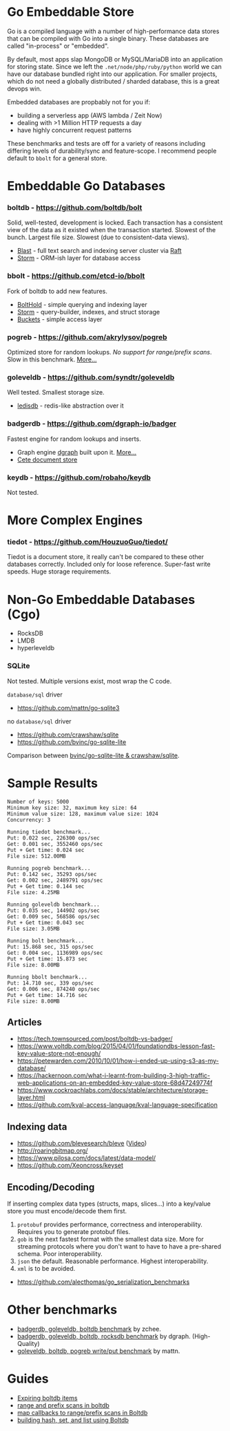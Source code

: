 Go Embeddable Store
============

Go is a compiled language with a number of high-performance data stores  that can be compiled with Go into a single binary. These databases are called "in-process" or "embedded".

By default, most apps slap MongoDB or MySQL/MariaDB into an application for storing state. Since we left the `.net/node/php/ruby/python` world we can have our database bundled right into our application. For smaller projects, which do not need a globally distributed / sharded database, this is a great devops win.

Embedded databases are propbably not for you if:

- building a serverless app (AWS lambda / Zeit Now)
- dealing with >1 Million HTTP requests a day
- have highly concurrent request patterns

These benchmarks and tests are off for a variety of reasons including differing levels of durability/sync and feature-scope. I recommend people default to `bbolt` for a general store.

# Embeddable Go Databases

### boltdb - https://github.com/boltdb/bolt

Solid, well-tested, development is locked. Each transaction has a consistent view of the data as it existed when the transaction started. Slowest of the bunch. Largest file size. Slowest (due to consistent-data views).

- [Blast](https://github.com/mosuka/blast) - full text search and indexing server cluster via [Raft](https://github.com/hashicorp/raft)
- [Storm](https://github.com/asdine/storm) - ORM-ish layer for database access

### bbolt - https://github.com/etcd-io/bbolt

Fork of boltdb to add new features.

- [BoltHold](https://github.com/timshannon/bolthold/) - simple querying and indexing layer
- [Storm](https://github.com/asdine/storm/) - query-builder, indexes, and struct storage
- [Buckets](https://github.com/joyrexus/buckets) - simple access layer

### pogreb - https://github.com/akrylysov/pogreb

Optimized store for random lookups. *No support for range/prefix scans*. Slow in this benchmark. [More...](https://artem.krylysov.com/blog/2018/03/24/pogreb-key-value-store/)

### goleveldb - https://github.com/syndtr/goleveldb

Well tested. Smallest storage size.

- [ledisdb](http://ledisdb.com/) - redis-like abstraction over it

### badgerdb - https://github.com/dgraph-io/badger

Fastest engine for random lookups and inserts.

- Graph engine [dgraph](https://github.com/dgraph-io/dgraph) built upon it. [More...](https://blog.dgraph.io/post/badger/)
- [Cete document store](https://github.com/1lann/cete)

### keydb - https://github.com/robaho/keydb

Not tested.

# More Complex Engines

### tiedot - https://github.com/HouzuoGuo/tiedot/

Tiedot is a document store, it really can't be compared to these other databases correctly. Included only for loose reference. Super-fast write speeds. Huge storage requirements.

# Non-Go Embeddable Databases (Cgo)

- RocksDB
- LMDB
- hyperleveldb

### SQLite

Not tested. Multiple versions exist, most wrap the C code.

`database/sql` driver
- https://github.com/mattn/go-sqlite3

no `database/sql` driver
- https://github.com/crawshaw/sqlite
- https://github.com/bvinc/go-sqlite-lite


Comparison between [bvinc/go-sqlite-lite & crawshaw/sqlite](https://www.reddit.com/r/golang/comments/96yd0t/gosqlitelite_a_new_light_weight_sqlite_package/e44eoym/).


# Sample Results

    Number of keys: 5000
    Minimum key size: 32, maximum key size: 64
    Minimum value size: 128, maximum value size: 1024
    Concurrency: 3

    Running tiedot benchmark...
    Put: 0.022 sec, 226300 ops/sec
    Get: 0.001 sec, 3552460 ops/sec
    Put + Get time: 0.024 sec
    File size: 512.00MB

    Running pogreb benchmark...
    Put: 0.142 sec, 35293 ops/sec
    Get: 0.002 sec, 2489791 ops/sec
    Put + Get time: 0.144 sec
    File size: 4.25MB

    Running goleveldb benchmark...
    Put: 0.035 sec, 144902 ops/sec
    Get: 0.009 sec, 568586 ops/sec
    Put + Get time: 0.043 sec
    File size: 3.05MB

    Running bolt benchmark...
    Put: 15.868 sec, 315 ops/sec
    Get: 0.004 sec, 1136989 ops/sec
    Put + Get time: 15.873 sec
    File size: 8.00MB

    Running bbolt benchmark...
    Put: 14.710 sec, 339 ops/sec
    Get: 0.006 sec, 874240 ops/sec
    Put + Get time: 14.716 sec
    File size: 8.00MB


## Articles

- https://tech.townsourced.com/post/boltdb-vs-badger/
- https://www.voltdb.com/blog/2015/04/01/foundationdbs-lesson-fast-key-value-store-not-enough/
- https://petewarden.com/2010/10/01/how-i-ended-up-using-s3-as-my-database/
- https://hackernoon.com/what-i-learnt-from-building-3-high-traffic-web-applications-on-an-embedded-key-value-store-68d47249774f
- https://www.cockroachlabs.com/docs/stable/architecture/storage-layer.html
- https://github.com/kval-access-language/kval-language-specification

## Indexing data

- https://github.com/blevesearch/bleve ([Video](https://www.youtube.com/watch?v=OynPw4aOlV0))
- http://roaringbitmap.org/
- https://www.pilosa.com/docs/latest/data-model/
- https://github.com/Xeoncross/keyset

## Encoding/Decoding

If inserting complex data types (structs, maps, slices...) into a key/value store you must encode/decode them first.

1. `protobuf` provides performance, correctness and interoperability. Requires you to generate protobuf files.
2. `gob` is the next fastest format with the smallest data size. More for streaming protocols where you don't want to have to have a pre-shared schema. Poor interoperability.
2. `json` the default. Reasonable performance. Highest interoperability.
3. `xml` is to be avoided.

- https://github.com/alecthomas/go_serialization_benchmarks


# Other benchmarks

- [badgerdb, goleveldb, boltdb benchmark](https://github.com/zchee/go-benchmarks/blob/master/db/db_bench_test.go) by zchee.
- [badgerdb, goleveldb, boltdb, rocksdb benchmark](https://github.com/dgraph-io/badger-bench) by dgraph. (High-Quality)
- [goleveldb, boltdb, pogreb write/put benchmark](https://gist.github.com/mattn/3990033f7bc8a57cd5b86edefb254332) by mattn.

# Guides

- [Expiring boltdb items](http://178.62.97.106/expiring-boltdb-items/)
- [range and prefix scans in boltdb](https://bl.ocks.org/joyrexus/22c3ef0984ed957f54b9)
- [map callbacks to range/prefix scans in Boltdb](https://github.com/joyrexus/buckets/blob/master/rangescan.go)
- [building hash, set, and list using Boltdb](https://github.com/xyproto/simplebolt/blob/master/simplebolt.go)
